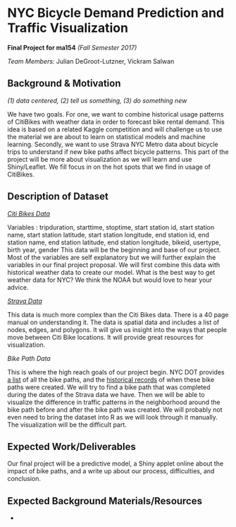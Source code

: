 # NYC Bicycle Demand Prediction and Traffic Visualization

 **Final Project for ma154** *(Fall Semester 2017)*

*Team Members:* Julian DeGroot-Lutzner, Vickram Salwan


## Background & Motivation 
*(1) data centered, (2) tell us something, (3) do something new*

We have two goals. 
For one, we want to combine historical usage patterns of CitiBikes with weather data in order to forecast bike rental demand. This idea is based on a related Kaggle competition and will challenge us to use the material we are about to learn on statistical models and machine learning.
Secondly, we want to use Strava NYC Metro data about bicycle trips to understand if new bike paths affect bicycle patterns. This part of the project will be more about visualization as we will learn and use Shiny/Leaflet. We fill focus in on the hot spots that we find in usage of CitiBikes.

## Description of Dataset

[*Citi Bikes Data*](https://www.citibikenyc.com/system-data)

Variables : tripduration, starttime, stoptime, start station id, start station name, start station latitude, start station longitude, end station id, end station name, end station latitude, end station longitude, bikeid, usertype, birth year, gender
This data will be the beginning and base of our project. Most of the variables are self explanatory but we will further explain the variables in our final project proposal. We will first combine this data with historical weather data to create our model.
What is the best way to get weather data for NYC? We think the NOAA but would love to hear your advice.

[*Strava Data*](https://stravametro.exavault.com/share/view/h48l-5hq0lubm?utm_source=hs_automation&utm_medium=email&utm_content=29456275&_hsenc=p2ANqtz-_OhD5MxKs_x5i-U9ucr5ZAD4SnLJHROjk492autxIpQctBaN7UQ9NgmEyZe5vB2vfXWeMXlEpqUSQ261M5A1VsTc1eJyXF-qQ90LilJ8eP8XdofKQ&_hsmi=29456275)

This data is much more complex than the Citi Bikes data. There is a 40 page manual on understanding it. The data is spatial data and includes a list of nodes, edges, and polygons. It will give us insight into the ways that people move between Citi Bike locations. It will provide great resources for visualization. 

*Bike Path Data*

This is where the high reach goals of our project begin. NYC DOT provides [a list](http://home2.nyc.gov/html/dot/html/bicyclists/lane-list.shtml?) of all the bike paths, and the [historical records](http://www.nyc.gov/html/dot/html/bicyclists/past-bike-projects.shtml) of when these bike paths were created. We will try to find a bike path that was completed during the dates of the Strava data we have. Then we will be able to visualize the difference in traffic patterns in the neighborhood around the bike path before and after the bike path was created. We will probably not even need to bring the dataset into R as we will look through it manually. The visualization will be the difficult part.


## Expected Work/Deliverables
Our final project will be a predictive model, a Shiny applet online about the impact of bike paths, and a write up about our process, difficulties, and conclusion.


## Expected Background Materials/Resources
* 

